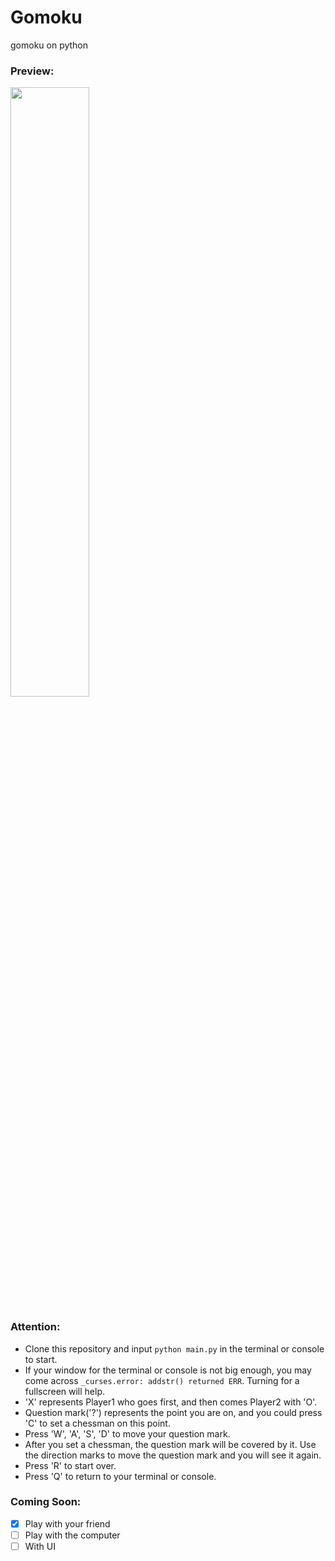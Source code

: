 # Gomoku
gomoku on python

### Preview:

<img src="http://7xrvvt.com1.z0.glb.clouddn.com/gomokus.png" width="50%" height="50%">

### Attention:

 * Clone this repository and input `python main.py` in the terminal or console to start.
 * If your window for the terminal or console is not big enough, you may come
   across `_curses.error: addstr() returned ERR`. Turning for a fullscreen will
   help.
 * 'X' represents Player1 who goes first, and then comes Player2 with 'O'.
 * Question mark('?') represents the point you are on, and you could press 'C'
   to set a chessman on this point.
 * Press 'W', 'A', 'S', 'D' to move your question mark.
 * After you set a chessman, the question mark will be covered by it. Use the
   direction marks to move the question mark and you will see it again.
 * Press 'R' to start over.
 * Press 'Q' to return to your terminal or console.

### Coming Soon:

- [x] Play with your friend
- [ ] Play with the computer
- [ ] With UI
